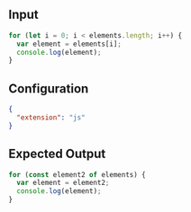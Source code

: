 
## Input
```javascript input
for (let i = 0; i < elements.length; i++) {
  var element = elements[i];
  console.log(element);
}
```

## Configuration
```json configuration
{
  "extension": "js"
}
```

## Expected Output
```javascript expected output
for (const element2 of elements) {
  var element = element2;
  console.log(element);
}
```
